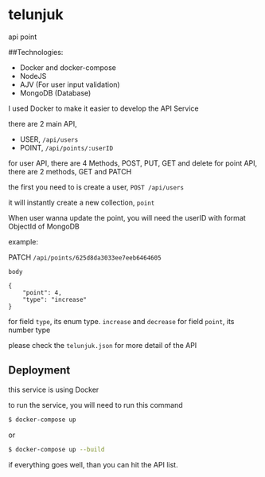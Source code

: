 # telunjuk
api point


##Technologies:

- Docker and docker-compose
- NodeJS
- AJV (For user input validation)
- MongoDB (Database)

I used Docker to make it easier to develop the API Service

there are 2 main API,
- USER, `/api/users`
- POINT, `/api/points/:userID`


for user API, there are 4 Methods, POST, PUT, GET and delete
for point API, there are 2 methods, GET and PATCH

the first you need to is create a user, `POST /api/users`

it will instantly create a new collection, `point`

When user wanna update the point, you will need the userID with format ObjectId of MongoDB

example:

PATCH `/api/points/625d8da3033ee7eeb6464605`
```
body

{
    "point": 4,
    "type": "increase"
}
```

for field `type`, its enum type. `increase` and `decrease`
for field `point`, its number type

please check the `telunjuk.json` for more detail of the API


## Deployment

this service is using Docker

to run the service, you will need to run this command

```bash
$ docker-compose up
```

or

```bash
$ docker-compose up --build
```

if everything goes well, than you can hit the API list.
